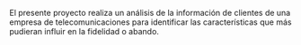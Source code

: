 El presente proyecto realiza un análisis de la información de clientes de una empresa de telecomunicaciones para identificar las características que más pudieran influir en la fidelidad o abando.
